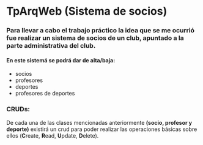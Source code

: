 # TpArqWeb (Sistema de socios)

### Para llevar a cabo el trabajo práctico la idea que se me ocurrió fue realizar un sistema de socios de un club, apuntado a la parte administrativa del club.

#### En este sistemá se podrá dar de alta/baja: 

- socios
- profesores
- deportes
- profesores de deportes

### CRUDs:

De cada una de las clases mencionadas anteriormente **(socio, profesor y deporte)** existirá un crud para poder realizar las operaciones básicas sobre ellos (**C**reate, **R**ead, **U**pdate, **D**elete).
